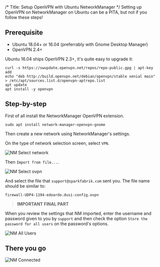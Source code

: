 /*
Title: Setup OpenVPN with Ubuntu NetworkManager
*/
Setting up OpenVPN on NetworkManager on Ubuntu can be a PITA, but not if you follow these steps!

## Prerequisite

* Ubuntu 18.04+ or 16.04 (preferrably with Gnome Desktop Manager)
* OpenVPN 2.4+

Ubuntu 16.04 ships OpenVPN 2.3+, it's quite easy to upgrade it:

```
curl -s https://swupdate.openvpn.net/repos/repo-public.gpg | apt-key add
echo "deb http://build.openvpn.net/debian/openvpn/stable xenial main" > /etc/apt/sources.list.d/openvpn-aptrepo.list
apt update
apt install -y openvpn
```

## Step-by-step

First of all install the NetworkManager OpenVPN extension.

```
sudo apt install network-manager-openvpn-gnome
```

Then create a new network using NetworkManager's settings.

On the type of network selection screen, select `VPN`.

![NM Select network](%image_url%/procedures/nm-select.png)

Then `Import from file...`.

![NM Select ovpn](%image_url%/procedures/nm-openvpn-select.png)

And select the file that `support@sparkfabrik.com` sent you. The file name should be similar to:

`firewall-UDP4-1194-edoardo.dusi-config.ovpn`

> **IMPORTANT FINAL PART**

When you review the settings that NM imported, enter the username and password given to you by `support` and then check the option `Store the password for all users` on the password's options.

![NM All Users](%image_url%/procedures/nm-allusers.png)

## There you go

![NM Connected](%image_url%/procedures/nm-vpn-connected.png)
